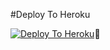 #Deploy To Heroku

[![Deploy To Heroku](https://www.herokucdn.com/deploy/button.svg)](https://heroku.com/deploy?template=https://github.com/gauravsingh0/Eula)🤨
